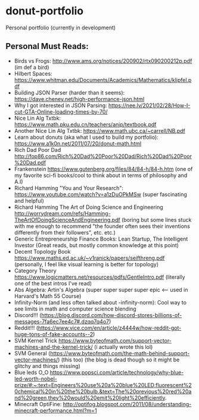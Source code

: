 # donut-portfolio
Personal portfolio (currently in development)

## Personal Must Reads:
- Birds vs Frogs: http://www.ams.org/notices/200902/rtx090200212p.pdf (im def a bird)
- Hilbert Spaces: https://www.whitman.edu/Documents/Academics/Mathematics/klipfel.pdf
- Building JSON Parser (harder than it seems): https://dave.cheney.net/high-performance-json.html
- Why I got interested in JSON Parsing: https://nee.lv/2021/02/28/How-I-cut-GTA-Online-loading-times-by-70/
- Nice Lin Alg Txtbk: https://www.math.pku.edu.cn/teachers/anjp/textbook.pdf
- Another Nice Lin Alg Txtbk: https://www.math.ubc.ca/~carrell/NB.pdf
- Learn about donuts (aka what I used to build my portfolio): https://www.a1k0n.net/2011/07/20/donut-math.html
- Rich Dad Poor Dad http://fop86.com/Rich%20Dad%20Poor%20Dad/Rich%20Dad%20Poor%20Dad.pdf
- Frankenstein https://www.gutenberg.org/files/84/84-h/84-h.htm  (one of my favorite sci-fi books/cool to think about in terms of philosophy and A.I)
- Richard Hamming "You and Your Research": https://www.youtube.com/watch?v=a1zDuOPkMSw (super fascinating and helpful)
- Richard Hamming The Art of Doing Science and Engineering http://worrydream.com/refs/Hamming-TheArtOfDoingScienceAndEngineering.pdf (boring but some lines stuck with me enough to recommend "the founder often sees their inventions differently from their followers", etc. etc.)
- Generic Entrepreneurship Finance Books: Lean Startup, The Intelligent Investor (Great reads, but mostly common knowledge at this point)
- Decent Topology Book https://www.maths.ed.ac.uk/~v1ranick/papers/seifthreng.pdf (personally, I feel like visual learning is better for topology)
- Category Theory https://www.logicmatters.net/resources/pdfs/GentleIntro.pdf (literally one of the best intros I've read)
- Abs Algebra: Artin's Algebra (super super super super epic <-- used in Harvard's Math 55 Course)
- Infinity-Norm (and less often talked about -infinity-norm): Cool way to see limits in math and computer science blending
- Discord!!! (https://blog.discord.com/how-discord-stores-billions-of-messages-7fa6ec7ee4c7#.dzqq7q4o7)
- Reddit!!! (https://www.vice.com/en/article/z4444w/how-reddit-got-huge-tons-of-fake-accounts--2)
- SVM Kernel Trick https://www.byteofmath.com/support-vector-machines-and-the-kernel-trick/ (i actually wrote this lol)
- SVM General (https://www.byteofmath.com/the-math-behind-support-vector-machines/) (this too) (the blog is dead though so it might be glitchy and things missing)
- Blue leds O_O https://www.popsci.com/article/technology/why-blue-led-worth-nobel-prize/#:~:text=Engineers%20use%20a%20blue%20LED,fluorescent%20chemical%20in%20the%20bulb.&text=The%20previous%20red%20and%20green,they%20would%20emit%20light%20efficiently.
- Minecraft OptiFine: http://optifog.blogspot.com/2011/08/understanding-minecraft-performance.html?m=1
